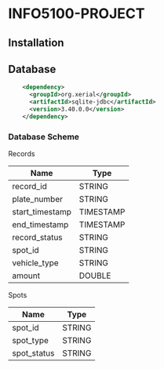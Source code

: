 # INFO5100-PROJECT

## Installation



## Database 

```xml
    <dependency>
      <groupId>org.xerial</groupId>
      <artifactId>sqlite-jdbc</artifactId>
      <version>3.40.0.0</version>
    </dependency>
```

### Database Scheme

Records

| Name            | Type      |
|-----------------|-----------|
| record_id       | STRING    |
| plate_number    | STRING    |
| start_timestamp | TIMESTAMP |
| end_timestamp   | TIMESTAMP |
| record_status   | STRING    |
| spot_id         | STRING    |
| vehicle_type    | STRING    |
| amount          | DOUBLE    |

Spots

| Name          | Type      |
|---------------|-----------|
| spot_id       | STRING    |
| spot_type     | STRING    |
| spot_status   | STRING    |
